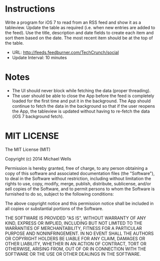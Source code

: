 # Instructions

Write a program for iOS 7 to read from an RSS feed and show it as a tableview. Update the table as required (i.e. when new entries are added to the feed). Use the title, description and date fields to create each item and sort them based on the date. The most recent item should be at the top of the table.

* URL: http://feeds.feedburner.com/TechCrunch/social
* Update Interval: 10 minutes

# Notes

* The UI should never block while fetching the data (proper threading).
* The user should be able to close the App before the feed is completely loaded for the first time and put it in the background. The App should continue to fetch the data in the background so that if the user reopens the App, the tableview is updated without having to re-fetch the data (iOS 7 background fetch).

# MIT LICENSE

The MIT License (MIT)

Copyright (c) 2014 Michael Wells

Permission is hereby granted, free of charge, to any person obtaining a copy
of this software and associated documentation files (the "Software"), to deal
in the Software without restriction, including without limitation the rights
to use, copy, modify, merge, publish, distribute, sublicense, and/or sell
copies of the Software, and to permit persons to whom the Software is
furnished to do so, subject to the following conditions:

The above copyright notice and this permission notice shall be included in
all copies or substantial portions of the Software.

THE SOFTWARE IS PROVIDED "AS IS", WITHOUT WARRANTY OF ANY KIND, EXPRESS OR
IMPLIED, INCLUDING BUT NOT LIMITED TO THE WARRANTIES OF MERCHANTABILITY,
FITNESS FOR A PARTICULAR PURPOSE AND NONINFRINGEMENT. IN NO EVENT SHALL THE
AUTHORS OR COPYRIGHT HOLDERS BE LIABLE FOR ANY CLAIM, DAMAGES OR OTHER
LIABILITY, WHETHER IN AN ACTION OF CONTRACT, TORT OR OTHERWISE, ARISING FROM,
OUT OF OR IN CONNECTION WITH THE SOFTWARE OR THE USE OR OTHER DEALINGS IN
THE SOFTWARE.
